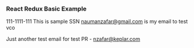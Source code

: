 ### React Redux Basic Example

111-1111-111 This is sample SSN
naumanzafar@gmail.com is my email to test vco

Just another test email for test PR - nzafar@keplar.com
